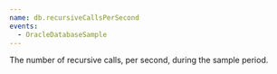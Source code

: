 ```yaml
---
name: db.recursiveCallsPerSecond
events:
  - OracleDatabaseSample
---
```


The number of recursive calls, per second, during the sample period.